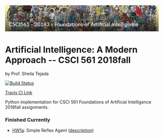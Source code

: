 ![TITLE_pic](https://github.com/AgentDS/AIMA-CSCI-561-18fall/raw/master/TITLE_pic.png)
# Artificial Intelligence: A Modern Approach -- CSCI 561 2018fall

by Prof. Sheila Tejada

[![Build Status](https://travis-ci.com/AgentDS/AIMA-CSCI-561-18fall.svg?token=Zdxzuh6yQ7NxpAUZUUKb&branch=master)](https://travis-ci.com/AgentDS/AIMA-CSCI-561-18fall)

[Travis CI Link](https://travis-ci.com/AgentDS/AIMA-CSCI-561-18fall)

Python implementation for CSCI 561 Foundations of Artificial Intelligence 2018fall assignments.

### Finished Currently

- [HW1a](./HW1a): Simple Reflex Agent ([description](./HW1a/ProblemDescription)) 

